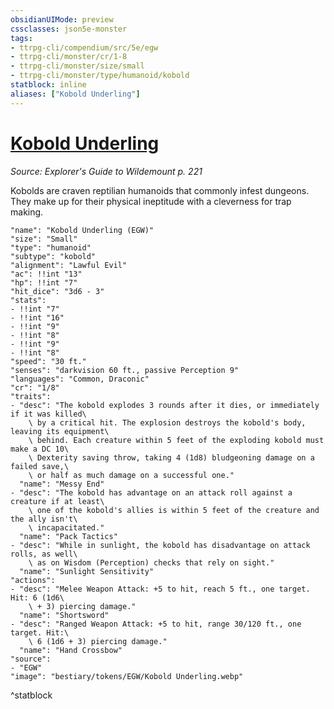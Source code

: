```yaml
---
obsidianUIMode: preview
cssclasses: json5e-monster
tags:
- ttrpg-cli/compendium/src/5e/egw
- ttrpg-cli/monster/cr/1-8
- ttrpg-cli/monster/size/small
- ttrpg-cli/monster/type/humanoid/kobold
statblock: inline
aliases: ["Kobold Underling"]
---
```

# [Kobold Underling](3-Compendium\CLI\bestiary\humanoid/kobold-underling-egw.md)
*Source: Explorer's Guide to Wildemount p. 221*  

Kobolds are craven reptilian humanoids that commonly infest dungeons. They make up for their physical ineptitude with a cleverness for trap making.

```statblock
"name": "Kobold Underling (EGW)"
"size": "Small"
"type": "humanoid"
"subtype": "kobold"
"alignment": "Lawful Evil"
"ac": !!int "13"
"hp": !!int "7"
"hit_dice": "3d6 - 3"
"stats":
- !!int "7"
- !!int "16"
- !!int "9"
- !!int "8"
- !!int "9"
- !!int "8"
"speed": "30 ft."
"senses": "darkvision 60 ft., passive Perception 9"
"languages": "Common, Draconic"
"cr": "1/8"
"traits":
- "desc": "The kobold explodes 3 rounds after it dies, or immediately if it was killed\
    \ by a critical hit. The explosion destroys the kobold's body, leaving its equipment\
    \ behind. Each creature within 5 feet of the exploding kobold must make a DC 10\
    \ Dexterity saving throw, taking 4 (1d8) bludgeoning damage on a failed save,\
    \ or half as much damage on a successful one."
  "name": "Messy End"
- "desc": "The kobold has advantage on an attack roll against a creature if at least\
    \ one of the kobold's allies is within 5 feet of the creature and the ally isn't\
    \ incapacitated."
  "name": "Pack Tactics"
- "desc": "While in sunlight, the kobold has disadvantage on attack rolls, as well\
    \ as on Wisdom (Perception) checks that rely on sight."
  "name": "Sunlight Sensitivity"
"actions":
- "desc": "Melee Weapon Attack: +5 to hit, reach 5 ft., one target. Hit: 6 (1d6\
    \ + 3) piercing damage."
  "name": "Shortsword"
- "desc": "Ranged Weapon Attack: +5 to hit, range 30/120 ft., one target. Hit:\
    \ 6 (1d6 + 3) piercing damage."
  "name": "Hand Crossbow"
"source":
- "EGW"
"image": "bestiary/tokens/EGW/Kobold Underling.webp"
```
^statblock